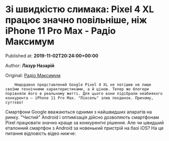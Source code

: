 
# Зі швидкістю слимака: Pixel 4 XL працює значно повільніше, ніж iPhone 11 Pro Max - Радіо Максимум

Published at: **2019-11-02T20:24:00+00:00**

Author: **Лазур Назарій**

Original: [Радіо Максимум](https://maximum.fm/zi-shvidkistyu-slimaka-pixel-4-xl-pracyuye-znachno-povilnishe-nizh-iphone-11-pro-max_n168961)


        Нещодавно представлений Google Pixel 4 XL не потішив не лише своїми технічними характеристиками, а й ціною. Тепер же блогери порівняли його в реальному житті. Для цього вони підібрали неабиякого конкурента – iPhone 11 Pro Max. "Піксель" злив поєдинок. Причому, суттєво!
      
Смартфони Google вважаються одними з найшвидших апаратів на ринку. "Чистий" Android і оптимізація дійсно дозволяють смартфонам Pixel працювати значно краще за конкурентні рішення.
Але чи швидший еталонний смартфон з Android за новенький пристрій на базі iOS? На це питання відповість відео нижче:

